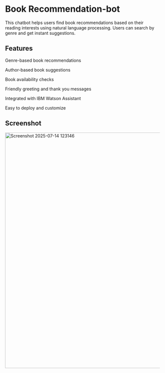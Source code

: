 # Book Recommendation-bot

This chatbot helps users find book recommendations based on their reading interests using natural language processing. Users can search by genre and get instant suggestions.






## Features
Genre-based book recommendations

Author-based book suggestions

Book availability checks

Friendly greeting and thank you messages

Integrated with IBM Watson Assistant

Easy to deploy and customize

## Screenshot
<img width="1366" height="768" alt="Screenshot 2025-07-14 123146" src="https://github.com/user-attachments/assets/52ec7c46-f33b-4f5a-a9fb-9bd8f06b376a" />




